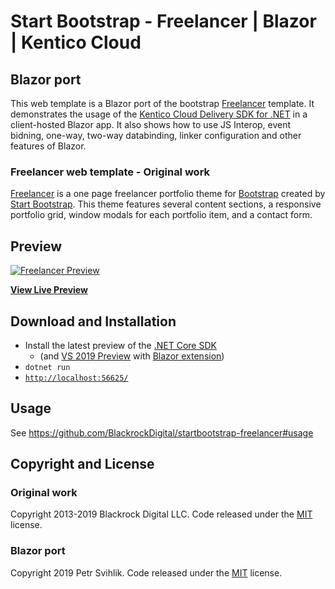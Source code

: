 # Start Bootstrap - Freelancer | Blazor | Kentico Cloud

## Blazor port
This web template is a Blazor port of the bootstrap [Freelancer](http://startbootstrap.com/template-overviews/freelancer/) template. It demonstrates the usage of the [Kentico Cloud Delivery SDK for .NET](https://github.com/Kentico/delivery-sdk-net) in a client-hosted Blazor app. It also shows how to use JS Interop, event bidning, one-way, two-way databinding, linker configuration and other features of Blazor.

### Freelancer web template - Original work
[Freelancer](http://startbootstrap.com/template-overviews/freelancer/) is a one page freelancer portfolio theme for [Bootstrap](http://getbootstrap.com/) created by [Start Bootstrap](http://startbootstrap.com/). This theme features several content sections, a responsive portfolio grid, window modals for each portfolio item, and a contact form.


## Preview

[![Freelancer Preview](https://startbootstrap.com/assets/img/screenshots/themes/freelancer.png)](https://petrsvihlik.github.io/StartBootstrap.Freelancer.Blazor/)

**[View Live Preview](https://petrsvihlik.github.io/StartBootstrap.Freelancer.Blazor/)**


## Download and Installation

- Install the latest preview of the [.NET Core SDK](https://docs.microsoft.com/en-us/aspnet/core/blazor/get-started?view=aspnetcore-3.0&tabs=visual-studio)
  - (and [VS 2019 Preview](https://visualstudio.microsoft.com/vs/preview/) with [Blazor extension](https://marketplace.visualstudio.com/items?itemName=aspnet.blazor))
- `dotnet run`
- [`http://localhost:56625/`](http://localhost:56625/)

## Usage
See https://github.com/BlackrockDigital/startbootstrap-freelancer#usage


## Copyright and License

### Original work
Copyright 2013-2019 Blackrock Digital LLC. Code released under the [MIT](https://github.com/BlackrockDigital/startbootstrap-freelancer/blob/gh-pages/LICENSE) license.

### Blazor port
Copyright 2019 Petr Svihlik. Code released under the [MIT](https://github.com/petrsvihlik/StartBootstrap.Freelancer.Blazor/blob/master/LICENSE) license.
